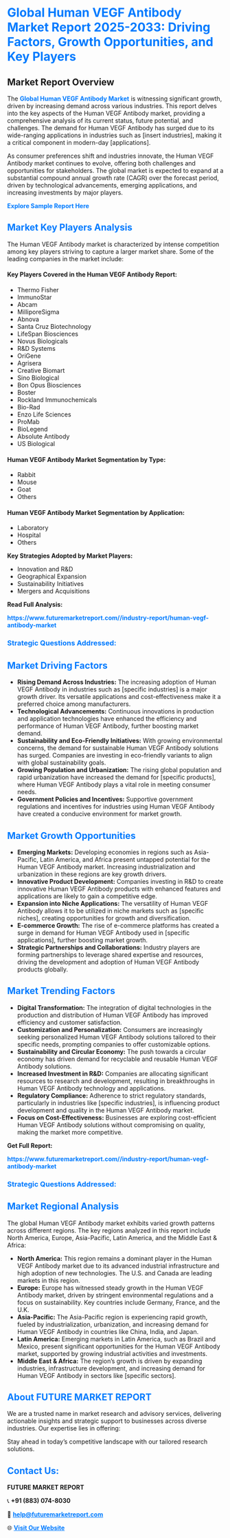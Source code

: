 <h1 style="color: #007BFF;">Global Human VEGF Antibody Market Report 2025-2033: Driving Factors, Growth Opportunities, and Key Players</h1>

<section id="overview">
<h2>Market Report Overview</h2>
<p>The <a href="https://www.futuremarketreport.com//industry-report/human-vegf-antibody-market" style="color: #007BFF; text-decoration: none;"><strong>Global Human VEGF Antibody Market</strong></a> is witnessing significant growth, driven by increasing demand across various industries. This report delves into the key aspects of the Human VEGF Antibody market, providing a comprehensive analysis of its current status, future potential, and challenges. The demand for Human VEGF Antibody has surged due to its wide-ranging applications in industries such as [insert industries], making it a critical component in modern-day [applications].</p>
<p>As consumer preferences shift and industries innovate, the Human VEGF Antibody market continues to evolve, offering both challenges and opportunities for stakeholders. The global market is expected to expand at a substantial compound annual growth rate (CAGR) over the forecast period, driven by technological advancements, emerging applications, and increasing investments by major players.</p>
</section>

<section id="overview">
<p><a href="https://www.futuremarketreport.com//request-sample/reportId=79378" style="color: #007BFF; text-decoration: none;"><strong>Explore Sample Report Here</strong></a></p>
</section>

<section id="key-players">
<h2 style="color: #007BFF;">Market Key Players Analysis</h2>
<p>The Human VEGF Antibody market is characterized by intense competition among key players striving to capture a larger market share. Some of the leading companies in the market include:</p>
<h4>Key Players Covered in the Human VEGF Antibody Report:</h4>
<ul><li>Thermo Fisher</li><li>ImmunoStar</li><li>Abcam</li><li>MilliporeSigma</li><li>Abnova</li><li>Santa Cruz Biotechnology</li><li>LifeSpan Biosciences</li><li>Novus Biologicals</li><li>R&amp;D Systems</li><li>OriGene</li><li>Agrisera</li><li>Creative Biomart</li><li>Sino Biological</li><li>Bon Opus Biosciences</li><li>Boster</li><li>Rockland Immunochemicals</li><li>Bio-Rad</li><li>Enzo Life Sciences</li><li>ProMab</li><li>BioLegend</li><li>Absolute Antibody</li><li>US Biological</li></ul>
<h4>Human VEGF Antibody Market Segmentation by Type:</h4>
<ul><li>Rabbit</li><li>Mouse</li><li>Goat</li><li>Others</li></ul>

<h4>Human VEGF Antibody Market Segmentation by Application:</h4>
<ul><li>Laboratory</li><li>Hospital</li><li>Others</li></ul>
<p><strong>Key Strategies Adopted by Market Players:</strong></p>
<ul>
<li>Innovation and R&D</li>
<li>Geographical Expansion</li>
<li>Sustainability Initiatives</li>
<li>Mergers and Acquisitions</li>
</ul>
</section>

<section>
<p><strong>Read Full Analysis: </strong></p><a href="https://www.futuremarketreport.com//industry-report/human-vegf-antibody-market" style="color: #007BFF; text-decoration: none;"><strong>https://www.futuremarketreport.com//industry-report/human-vegf-antibody-market</strong></a>
<h3 style="color: #007BFF;">Strategic Questions Addressed:</h3>
</section>

<section id="driving-factors">
<h2 style="color: #007BFF;">Market Driving Factors</h2>
<ul>
<li><strong>Rising Demand Across Industries:</strong> The increasing adoption of Human VEGF Antibody in industries such as [specific industries] is a major growth driver. Its versatile applications and cost-effectiveness make it a preferred choice among manufacturers.</li>
<li><strong>Technological Advancements:</strong> Continuous innovations in production and application technologies have enhanced the efficiency and performance of Human VEGF Antibody, further boosting market demand.</li>
<li><strong>Sustainability and Eco-Friendly Initiatives:</strong> With growing environmental concerns, the demand for sustainable Human VEGF Antibody solutions has surged. Companies are investing in eco-friendly variants to align with global sustainability goals.</li>
<li><strong>Growing Population and Urbanization:</strong> The rising global population and rapid urbanization have increased the demand for [specific products], where Human VEGF Antibody plays a vital role in meeting consumer needs.</li>
<li><strong>Government Policies and Incentives:</strong> Supportive government regulations and incentives for industries using Human VEGF Antibody have created a conducive environment for market growth.</li>
</ul>
</section>

<section id="growth-opportunities">
<h2 style="color: #007BFF;">Market Growth Opportunities</h2>
<ul>
<li><strong>Emerging Markets:</strong> Developing economies in regions such as Asia-Pacific, Latin America, and Africa present untapped potential for the Human VEGF Antibody market. Increasing industrialization and urbanization in these regions are key growth drivers.</li>
<li><strong>Innovative Product Development:</strong> Companies investing in R&D to create innovative Human VEGF Antibody products with enhanced features and applications are likely to gain a competitive edge.</li>
<li><strong>Expansion into Niche Applications:</strong> The versatility of Human VEGF Antibody allows it to be utilized in niche markets such as [specific niches], creating opportunities for growth and diversification.</li>
<li><strong>E-commerce Growth:</strong> The rise of e-commerce platforms has created a surge in demand for Human VEGF Antibody used in [specific applications], further boosting market growth.</li>
<li><strong>Strategic Partnerships and Collaborations:</strong> Industry players are forming partnerships to leverage shared expertise and resources, driving the development and adoption of Human VEGF Antibody products globally.</li>
</ul>
</section>

<section id="trending-factors">
<h2 style="color: #007BFF;">Market Trending Factors</h2>
<ul>
<li><strong>Digital Transformation:</strong> The integration of digital technologies in the production and distribution of Human VEGF Antibody has improved efficiency and customer satisfaction.</li>
<li><strong>Customization and Personalization:</strong> Consumers are increasingly seeking personalized Human VEGF Antibody solutions tailored to their specific needs, prompting companies to offer customizable options.</li>
<li><strong>Sustainability and Circular Economy:</strong> The push towards a circular economy has driven demand for recyclable and reusable Human VEGF Antibody solutions.</li>
<li><strong>Increased Investment in R&D:</strong> Companies are allocating significant resources to research and development, resulting in breakthroughs in Human VEGF Antibody technology and applications.</li>
<li><strong>Regulatory Compliance:</strong> Adherence to strict regulatory standards, particularly in industries like [specific industries], is influencing product development and quality in the Human VEGF Antibody market.</li>
<li><strong>Focus on Cost-Effectiveness:</strong> Businesses are exploring cost-efficient Human VEGF Antibody solutions without compromising on quality, making the market more competitive.</li>
</ul>
</section>

<section>
<p><strong>Get Full Report: </strong></p><a href="https://www.futuremarketreport.com//industry-report/human-vegf-antibody-market" style="color: #007BFF; text-decoration: none;"><strong>https://www.futuremarketreport.com//industry-report/human-vegf-antibody-market</strong></a>
<h3 style="color: #007BFF;">Strategic Questions Addressed:</h3>
</section>


<section id="regional-analysis">
<h2 style="color: #007BFF;">Market Regional Analysis</h2>
<p>The global Human VEGF Antibody market exhibits varied growth patterns across different regions. The key regions analyzed in this report include North America, Europe, Asia-Pacific, Latin America, and the Middle East & Africa:</p>
<ul>
<li><strong>North America:</strong> This region remains a dominant player in the Human VEGF Antibody market due to its advanced industrial infrastructure and high adoption of new technologies. The U.S. and Canada are leading markets in this region.</li>
<li><strong>Europe:</strong> Europe has witnessed steady growth in the Human VEGF Antibody market, driven by stringent environmental regulations and a focus on sustainability. Key countries include Germany, France, and the U.K.</li>
<li><strong>Asia-Pacific:</strong> The Asia-Pacific region is experiencing rapid growth, fueled by industrialization, urbanization, and increasing demand for Human VEGF Antibody in countries like China, India, and Japan.</li>
<li><strong>Latin America:</strong> Emerging markets in Latin America, such as Brazil and Mexico, present significant opportunities for the Human VEGF Antibody market, supported by growing industrial activities and investments.</li>
<li><strong>Middle East & Africa:</strong> The region’s growth is driven by expanding industries, infrastructure development, and increasing demand for Human VEGF Antibody in sectors like [specific sectors].</li>
</ul>
</section>

<footer>
<h2 style="color: #007BFF;">About FUTURE MARKET REPORT</h2>
<p>We are a trusted name in market research and advisory services, delivering actionable insights and strategic support to businesses across diverse industries. Our expertise lies in offering:</p>

<p>Stay ahead in today’s competitive landscape with our tailored research solutions.</p>

<h2 style="color: #007BFF;">Contact Us:</h2>
<p><strong>FUTURE MARKET REPORT</strong></p>
<p>📞 <strong>+91 (883) 074-8030</strong></p>
<p>📧 <strong><a href="mailto:help@futuremarketreport.com" style="color: #007BFF;">help@futuremarketreport.com</a></strong></p>
<p>🌐 <strong><a href="https://www.futuremarketreport.com/" style="color: #007BFF;">Visit Our Website</a></strong></p>
</footer>